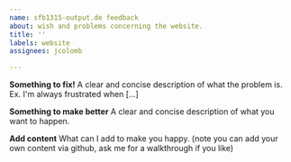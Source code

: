 ```yaml
---
name: sfb1315-output.de feedback
about: wish and problems concerning the website.
title: ''
labels: website
assignees: jcolomb

---
```


**Something to fix!**
A clear and concise description of what the problem is. Ex. I'm always frustrated when [...]

**Something to make better**
A clear and concise description of what you want to happen.

**Add content**
What can I add to make you happy.
(note you can add your own content via github, ask me for a walkthrough if you like)

